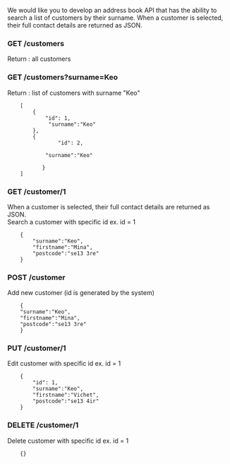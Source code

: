 We would like you to develop an address book API that has the ability to search a list of customers by their surname. When a customer is selected, their full contact details are returned as JSON.

  ### GET /customers 
  Return : all customers
  
  ### GET /customers?surname=Keo
  Return : list of customers with surname "Keo"
        
        [
            {
                "id": 1,
                 "surname":"Keo"
            },
            {
                    "id": 2,

                "surname":"Keo"

               }
        ]
        
  ### GET /customer/1
  When a customer is selected, their full contact details are returned as JSON.     
  Search a customer with specific id  ex. id = 1
        
        {
            "surname":"Keo",
            "firstname":"Mina",
            "postcode":"se13 3re"
        }
        
  ### POST /customer
  Add new customer (id is generated by the system)
        
        {
        "surname":"Keo",
        "firstname":"Mina",
        "postcode":"se13 3re"
        }
      
  ### PUT /customer/1
  Edit customer with specific id ex. id = 1
        
        {
            "id": 1,
            "surname":"Keo",
            "firstname":"Vichet",
            "postcode":"se13 4ir"
        }
        
    
  ### DELETE /customer/1
  Delete customer with specific id ex. id = 1
        
        {}
        